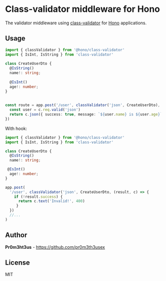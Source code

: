 # Class-validator middleware for Hono

The validator middleware using [class-validator](https://github.com/typestack/class-validator) for [Hono](https://github.com/honojs/hono) applications.

## Usage

```ts
import { classValidator } from '@hono/class-validator'
import { IsInt, IsString } from 'class-validator'
 
class CreateUserDto {
  @IsString()
  name!: string;
 
  @IsInt()
  age!: number;
}
 
 
const route = app.post('/user', classValidator('json', CreateUserDto), (c) => {
  const user = c.req.valid('json')
  return c.json({ success: true, message: `${user.name} is ${user.age}` })
})
```

With hook:

```ts
import { classValidator } from '@hono/class-validator'
import { IsInt, IsString } from 'class-validator'

class CreateUserDto {
  @IsString()
  name!: string;

 @IsInt()
  age!: number;
}

app.post(
  '/user', classValidator('json', CreateUserDto, (result, c) => {
    if (!result.success) {
      return c.text('Invalid!', 400)
     }
  })
  //...
)
```

## Author

**Pr0m3ht3us** - https://github.com/pr0m3th3usex

## License

MIT